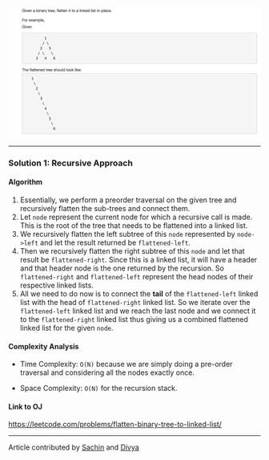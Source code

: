 <p align="center">
<img src="../../Images/Flatten-Binary-Tree.png" width="600">
</p>

---
### Solution 1: Recursive Approach

#### Algorithm

1. Essentially, we perform a preorder traversal on the given tree and recursively flatten the sub-trees and connect them. 
2. Let `node` represent the current node for which a recursive call is made. This is the root of the tree that needs to be flattened into a linked list. 
3. We recursively flatten the left subtree of this `node` represented by `node->left` and let the result returned be `flattened-left`.
4. Then we recursively flatten the right subtree of this `node` and let that result be `flattened-right`. Since this is a linked list, it will have a header and that header node is the one returned by the recursion. So `flattened-right` and `flattened-left` represent the head nodes of their respective linked lists. 
5. All we need to do now is to connect the **tail** of the `flattened-left` linked list with the head of `flattened-right` linked list. So we iterate over the `flattened-left` linked list and we reach the last node and we connect it to the `flattened-right` linked list thus giving us a combined flattened linked list for the given `node`. 

#### Complexity Analysis

* Time Complexity: `O(N)` because we are simply doing a pre-order traversal and considering all the nodes exactly once. 

* Space Complexity: `O(N)` for the recursion stack.

#### Link to OJ

https://leetcode.com/problems/flatten-binary-tree-to-linked-list/

---
Article contributed by [Sachin](https://github.com/edorado93) and [Divya](https://github.com/DivyaGodayal)
